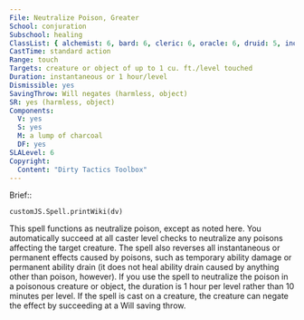 ```yaml
---
File: Neutralize Poison, Greater
School: conjuration
Subschool: healing
ClassList: { alchemist: 6, bard: 6, cleric: 6, oracle: 6, druid: 5, inquisitor: 6, witch: 6 }
CastTime: standard action
Range: touch
Targets: creature or object of up to 1 cu. ft./level touched
Duration: instantaneous or 1 hour/level
Dismissible: yes
SavingThrow: Will negates (harmless, object)
SR: yes (harmless, object)
Components:
  V: yes
  S: yes
  M: a lump of charcoal
  DF: yes
SLALevel: 6
Copyright:
  Content: "Dirty Tactics Toolbox"
---
```

Brief:: 

```dataviewjs
customJS.Spell.printWiki(dv)
```

This spell functions as neutralize poison, except as noted here. You automatically succeed at all caster level checks to neutralize any poisons affecting the target creature. The spell also reverses all instantaneous or permanent effects caused by poisons, such as temporary ability damage or permanent ability drain (it does not heal ability drain caused by anything other than poison, however). If you use the spell to neutralize the poison in a poisonous creature or object, the duration is 1 hour per level rather than 10 minutes per level. If the spell is cast on a creature, the creature can negate the effect by succeeding at a Will saving throw.
